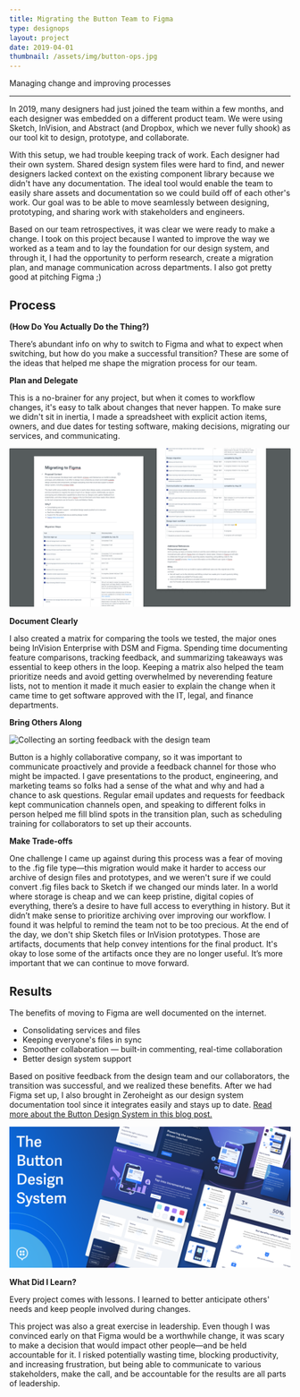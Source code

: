 ```yaml
---
title: Migrating the Button Team to Figma
type: designops
layout: project
date: 2019-04-01
thumbnail: /assets/img/button-ops.jpg
---
```


Managing change and improving processes

---

In 2019, many designers had just joined the team within a few months, and each designer was embedded on a different product team. We were using Sketch, InVision, and Abstract (and Dropbox, which we never fully shook) as our tool kit to design, prototype, and collaborate.

With this setup, we had trouble keeping track of work. Each designer had their own system. Shared design system files were hard to find, and newer designers lacked context on the existing component library because we didn't have any documentation. The ideal tool would enable the team to easily share assets and documentation so we could build off of each other's work. Our goal was to be able to move seamlessly between designing, prototyping, and sharing work with stakeholders and engineers.

Based on our team retrospectives, it was clear we were ready to make a change. I took on this project because I wanted to improve the way we worked as a team and to lay the foundation for our design system, and through it, I had the opportunity to perform research, create a migration plan, and manage communication across departments. I also got pretty good at pitching Figma ;)

## Process
**(How Do You Actually Do the Thing?)**

There’s abundant info on why to switch to Figma and what to expect when switching, but how do you make a successful transition? These are some of the ideas that helped me shape the migration process for our team.

**Plan and Delegate**

This is a no-brainer for any project, but when it comes to workflow changes, it's easy to talk about changes that never happen. To make sure we didn't sit in inertia, I made a spreadsheet with explicit action items, owners, and due dates for testing software, making decisions, migrating our services, and communicating.

![A boring old spreadsheet and doc in Dropbox Paper for the migration](/assets/img/figma-migration-1@2x.png)

**Document Clearly**

I also created a matrix for comparing the tools we tested, the major ones being InVision Enterprise with DSM and Figma. Spending time documenting feature comparisons, tracking feedback, and summarizing takeaways was essential to keep others in the loop.
Keeping a matrix also helped the team prioritize needs and avoid getting overwhelmed by neverending feature lists, not to mention it made it much easier to explain the change when it came time to get software approved with the IT, legal, and finance departments.

**Bring Others Along**

![Collecting an sorting feedback with the design team](/assets/img/figma-migration-2.jpg)

Button is a highly collaborative company, so it was important to communicate proactively and provide a feedback channel for those who might be impacted. I gave presentations to the product, engineering, and marketing teams so folks had a sense of the what and why and had a chance to ask questions. Regular email updates and requests for feedback kept communication channels open, and speaking to different folks in person helped me fill blind spots in the transition plan, such as scheduling training for collaborators to set up their accounts.

**Make Trade-offs**

One challenge I came up against during this process was a fear of moving to the .fig file type—this migration would make it harder to access our archive of design files and prototypes, and we weren't sure if we could convert .fig files back to Sketch if we changed our minds later. In a world where storage is cheap and we can keep pristine, digital copies of everything, there’s a desire to have full access to everything in history.
But it didn’t make sense to prioritize archiving over improving our workflow. I found it was helpful to remind the team not to be too precious. At the end of the day, we don't ship Sketch files or InVision prototypes. Those are artifacts, documents that help convey intentions for the final product. It's okay to lose some of the artifacts once they are no longer useful. It’s more important that we can continue to move forward.


## Results

The benefits of moving to Figma are well documented on the internet.
- Consolidating services and files
- Keeping everyone's files in sync
- Smoother collaboration — built-in commenting, real-time collaboration
- Better design system support

Based on positive feedback from the design team and our collaborators, the transition was successful, and we realized these benefits. After we had Figma set up, I also brought in Zeroheight as our design system documentation tool since it integrates easily and stays up to date. [Read more about the Button Design System in this blog post.](https://blog.usebutton.com/introducing-the-button-design-system)

[![Button Design System banner](/assets/img/button-design-system.png)](https://blog.usebutton.com/introducing-the-button-design-system)

**What Did I Learn?**

Every project comes with lessons. I learned to better anticipate others' needs and keep people involved during changes.

This project was also a great exercise in leadership. Even though I was convinced early on that Figma would be a worthwhile change, it was scary to make a decision that would impact other people—and be held accountable for it. I risked potentially wasting time, blocking productivity, and increasing frustration, but being able to communicate to various stakeholders, make the call, and be accountable for the results are all parts of leadership.